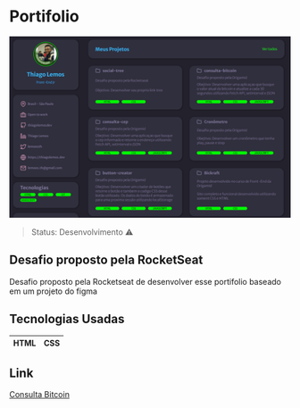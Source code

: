 # Portifolio

![header](img/projeto.png)

> Status: Desenvolvimento ⚠️

## Desafio proposto pela RocketSeat

<p>Desafio proposto pela Rocketseat de desenvolver esse portifolio baseado em um projeto do figma</p>

## Tecnologias Usadas

| HTML | CSS |
| ---- | --- |

## Link

[Consulta Bitcoin](https://portifolio-cyan-phi.vercel.app/)
